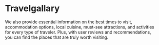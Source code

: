# Travelgallary
We also provide essential information on the best times to visit, accommodation options, local cuisine, must-see attractions, and activities for every type of traveler. Plus, with user reviews and recommendations, you can find the places that are truly worth visiting.
